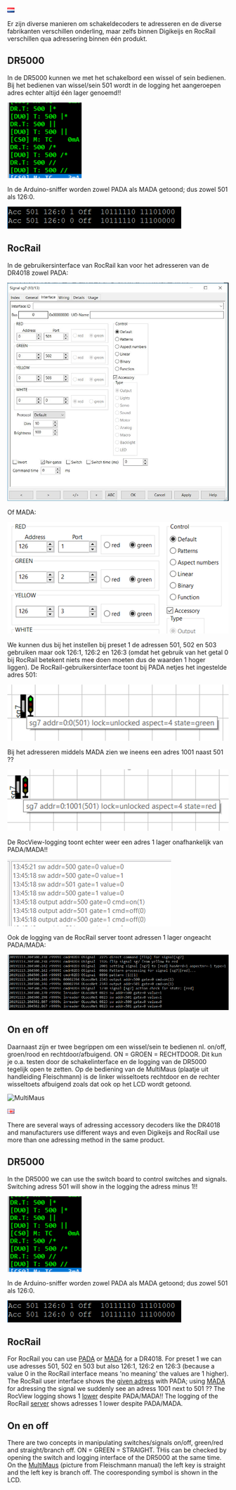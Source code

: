 ![Nederlandse vlag](../../images/nl.gif)

Er zijn diverse manieren om schakeldecoders te adresseren en de diverse fabrikanten verschillen onderling, maar zelfs binnen Digikeijs en RocRail verschillen qua adressering binnen één produkt.

## DR5000
In de DR5000 kunnen we met het schakelbord een wissel of sein bedienen. Bij het bedienen van wissel/sein 501 wordt in de logging het aangeroepen adres echter altijd één lager genoemd!!

![logging](./images/DR5000_adress_one_down.png)

In de Arduino-sniffer worden zowel PADA als MADA getoond; dus zowel 501 als 126:0.

![Arduino-sniffer](./images/DR4018_sniffer_output.png)

## RocRail
In de gebruikersinterface van RocRail kan voor het adresseren van de DR4018 zowel PADA:

![PADA](./images/DR4018_RocRail_PADA_adressing.JPG)

Of MADA:

![MADA](./images/DR4018_RocRail_MADA_adressing.png)

We kunnen dus bij het instellen bij preset 1 de adressen 501, 502 en 503 gebruiken maar ook 126:1, 126:2 en 126:3 (omdat het gebruik van het getal 0 bij RocRail betekent niets mee doen moeten dus de waarden 1 hoger liggen).
De RocRail-gebruikersinterface toont bij PADA netjes het ingestelde adres 501:

![ingestelde adres](./images/DR4018_RocRail_Userinterface.png)

Bij het adresseren middels MADA  zien we ineens een adres 1001 naast 501 ??

![MADA](./images/DR4018_RocRail_UserinterfaceMADA.png)

De RocView-logging toont echter weer een adres 1 lager onafhankelijk van PADA/MADA!!

![lager](./images/DR4018_RocRail_Logging.png)

Ook de logging van de RocRail server toont adressen 1 lager ongeacht PADA/MADA:

![server](./images/DR4018_RocRail_server_logging.png)

## On en off
Daarnaast zijn er twee begrippen om een wissel/sein te bedienen nl. on/off, groen/rood en rechtdoor/afbuigend. ON = GROEN = RECHTDOOR. Dit kun je o.a. testen door de schakelinterface en de logging van de DR5000 tegelijk open te zetten. Op de bediening van de MultiMaus (plaatje uit handleiding Fleischmann) is de linker wisseltoets rechtdoor en de rechter wisseltoets afbuigend zoals dat ook op het LCD wordt getoond.

![MultiMaus](./images/MultiMaus.png.png)

![English flag](../../images/gb.gif)

There are several ways of adressing accessory decoders like the DR4018 and manufacturers use different ways and even Digikeijs and RocRail use more than one adressing method in the same product.

## DR5000
In the DR5000 we can use the switch board to control switches and signals. Switching adress 501 will show in the logging the adress minus 1!!

![logging](./images/DR5000_adress_one_down.png)

In de Arduino-sniffer worden zowel PADA als MADA getoond; dus zowel 501 als 126:0.

![Arduino-sniffer](./images/DR4018_sniffer_output.png)

## RocRail
For RocRail you can use [PADA](./images/DR4018_RocRail_PADA_adressing.JPG) or [MADA](./images/DR4018_RocRail_MADA_adressing.png) for a DR4018. For preset 1 we can use adresses 501, 502 en 503 but also 126:1, 126:2 en 126:3 (because a value 0 in the RocRail interface means 'no meaning' the values are 1 higher). The RocRail user interface shows the [given adress](./images/DR4018_RocRail_Userinterface.png) with PADA; using [MADA](./images/DR4018_RocRail_UserinterfaceMADA.png) for adressing the signal we suddenly see an adress 1001 next to 501 ?? The RocView logging shows 1 [lower](./images/DR4018_RocRail_Logging.png) despite PADA/MADA!! The logging of the RocRail [server](./images/DR4018_RocRail_server_logging.png) shows adresses 1 lower despite PADA/MADA.

## On en off
There are two concepts in manipulating switches/signals on/off, green/red and straight/branch off. ON = GREEN = STRAIGHT. THis can be checked by opening the switch and logging interface of the DR5000 at the same time. On the [MultiMaus](./images/MultiMaus.png.png) (picture from Fleischmann manual) the left key is straight and the left key is branch off. The cooresponding symbol is shown in the LCD.
